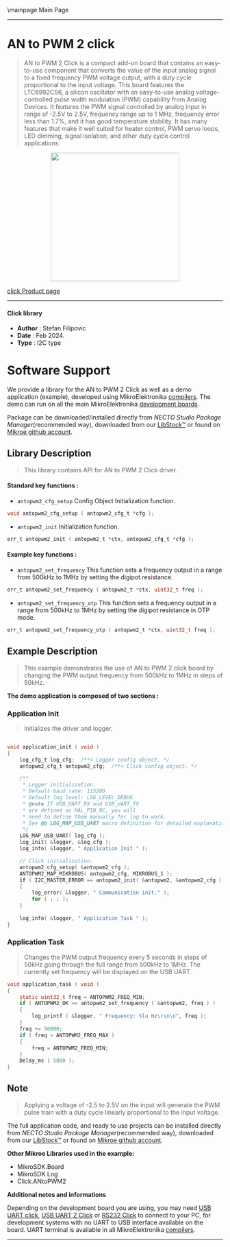 \mainpage Main Page

---
# AN to PWM 2 click

> AN to PWM 2 Click is a compact add-on board that contains an easy-to-use component that converts the value of the input analog signal to a fixed frequency PWM voltage output, with a duty cycle proportional to the input voltage. This board features the LTC6992CS6, a silicon oscillator with an easy-to-use analog voltage-controlled pulse width modulation (PWM) capability from Analog Devices. It features the PWM signal controlled by analog input in range of -2.5V to 2.5V, frequency range up to 1 MHz, frequency error less than 1.7%, and it has good temperature stability. It has many features that make it well suited for heater control, PWM servo loops, LED dimming, signal isolation, and other duty cycle control applications.

<p align="center">
  <img src="https://download.mikroe.com/images/click_for_ide/antopwm2_click.png" height=300px>
</p>

[click Product page](https://www.mikroe.com/an-to-pwm-2-click)

---


#### Click library

- **Author**        : Stefan Filipovic
- **Date**          : Feb 2024.
- **Type**          : I2C type


# Software Support

We provide a library for the AN to PWM 2 Click
as well as a demo application (example), developed using MikroElektronika
[compilers](https://www.mikroe.com/necto-studio).
The demo can run on all the main MikroElektronika [development boards](https://www.mikroe.com/development-boards).

Package can be downloaded/installed directly from *NECTO Studio Package Manager*(recommended way), downloaded from our [LibStock&trade;](https://libstock.mikroe.com) or found on [Mikroe github account](https://github.com/MikroElektronika/mikrosdk_click_v2/tree/master/clicks).

## Library Description

> This library contains API for AN to PWM 2 Click driver.

#### Standard key functions :

- `antopwm2_cfg_setup` Config Object Initialization function.
```c
void antopwm2_cfg_setup ( antopwm2_cfg_t *cfg );
```

- `antopwm2_init` Initialization function.
```c
err_t antopwm2_init ( antopwm2_t *ctx, antopwm2_cfg_t *cfg );
```

#### Example key functions :

- `antopwm2_set_frequency` This function sets a frequency output in a range from 500kHz to 1MHz by setting the digipot resistance.
```c
err_t antopwm2_set_frequency ( antopwm2_t *ctx, uint32_t freq );
```

- `antopwm2_set_frequency_otp` This function sets a frequency output in a range from 500kHz to 1MHz by setting the digipot resistance in OTP mode.
```c
err_t antopwm2_set_frequency_otp ( antopwm2_t *ctx, uint32_t freq );
```

## Example Description

> This example demonstrates the use of AN to PWM 2 click board by changing the PWM output frequency from 500kHz to 1MHz in steps of 50kHz.

**The demo application is composed of two sections :**

### Application Init

> Initializes the driver and logger.

```c

void application_init ( void )
{
    log_cfg_t log_cfg;  /**< Logger config object. */
    antopwm2_cfg_t antopwm2_cfg;  /**< Click config object. */

    /** 
     * Logger initialization.
     * Default baud rate: 115200
     * Default log level: LOG_LEVEL_DEBUG
     * @note If USB_UART_RX and USB_UART_TX 
     * are defined as HAL_PIN_NC, you will 
     * need to define them manually for log to work. 
     * See @b LOG_MAP_USB_UART macro definition for detailed explanation.
     */
    LOG_MAP_USB_UART( log_cfg );
    log_init( &logger, &log_cfg );
    log_info( &logger, " Application Init " );

    // Click initialization.
    antopwm2_cfg_setup( &antopwm2_cfg );
    ANTOPWM2_MAP_MIKROBUS( antopwm2_cfg, MIKROBUS_1 );
    if ( I2C_MASTER_ERROR == antopwm2_init( &antopwm2, &antopwm2_cfg ) ) 
    {
        log_error( &logger, " Communication init." );
        for ( ; ; );
    }
    
    log_info( &logger, " Application Task " );
}

```

### Application Task

> Changes the PWM output frequency every 5 seconds in steps of 50kHz going through the full range from 500kHz to 1MHz. The currently set frequency will be displayed on the USB UART.

```c
void application_task ( void )
{
    static uint32_t freq = ANTOPWM2_FREQ_MIN;
    if ( ANTOPWM2_OK == antopwm2_set_frequency ( &antopwm2, freq ) )
    {
        log_printf ( &logger, " Frequency: %lu Hz\r\n\n", freq );
    }
    freq += 50000;
    if ( freq > ANTOPWM2_FREQ_MAX )
    {
        freq = ANTOPWM2_FREQ_MIN;
    }
    Delay_ms ( 5000 );
}
```

## Note

> Applying a voltage of -2.5 to 2.5V on the input will generate the PWM pulse train with a duty cycle linearly proportional to the input voltage.

The full application code, and ready to use projects can be installed directly from *NECTO Studio Package Manager*(recommended way), downloaded from our [LibStock&trade;](https://libstock.mikroe.com) or found on [Mikroe github account](https://github.com/MikroElektronika/mikrosdk_click_v2/tree/master/clicks).

**Other Mikroe Libraries used in the example:**

- MikroSDK.Board
- MikroSDK.Log
- Click.ANtoPWM2

**Additional notes and informations**

Depending on the development board you are using, you may need
[USB UART click](https://www.mikroe.com/usb-uart-click),
[USB UART 2 Click](https://www.mikroe.com/usb-uart-2-click) or
[RS232 Click](https://www.mikroe.com/rs232-click) to connect to your PC, for
development systems with no UART to USB interface available on the board. UART
terminal is available in all MikroElektronika
[compilers](https://shop.mikroe.com/compilers).

---
